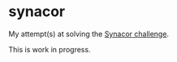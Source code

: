 # synacor

My attempt(s) at solving the [Synacor challenge](https://challenge.synacor.com/).

This is work in progress.
